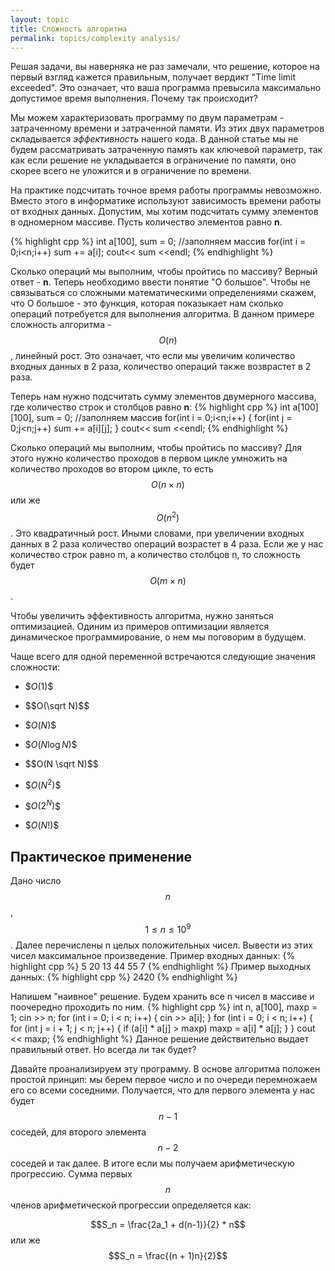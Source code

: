 ```yaml
---
layout: topic
title: Сложность алгоритма
permalink: topics/complexity analysis/
---
```


Решая задачи, вы наверняка не раз замечали, что решение, которое на первый взгляд кажется правильным, получает вердикт "Time limit exceeded". Это означает, что ваша программа превысила максимально допустимое время выполнения. Почему так происходит?

Мы можем характеризовать программу по двум параметрам - затраченному времени и затраченной памяти. Из этих двух параметров складывается *эффективность* нашего кода. В данной статье мы не будем рассматривать затраченную память как ключевой параметр, так как если решение не укладывается в ограничение по памяти, оно скорее всего не уложится и в ограничение по времени.

На практике подсчитать точное время работы программы невозможно. Вместо этого в информатике используют зависимость времени работы от входных данных.
Допустим, мы хотим подсчитать сумму элементов в одномерном массиве. Пусть количество элементов равно **n**.

{% highlight cpp %}
int a[100], sum = 0;
//заполняем массив
for(int i = 0;i<n;i++)
sum += a[i];
cout<< sum <<endl;
{% endhighlight %}

Сколько операций мы выполним, чтобы пройтись по массиву? Верный ответ - **n**. Теперь необходимо ввести понятие "О большое". Чтобы  не связываться со сложными математическими определениями скажем, что О большое - это функция, которая показыкает нам сколько операций потребуется для выполнения алгоритма. В данном примере сложность алгоритма - $$ O(n) $$, линейный рост. Это означает, что если мы увеличим количество входных данных в 2 раза, количество операций также возврастет в 2 раза.

Теперь нам нужно подсчитать сумму элементов двумерного массива, где количество строк и столбцов равно **n**:
{% highlight cpp %}
int a[100][100], sum = 0;
//заполняем массив
for(int i = 0;i<n;i++)
{
 for(int j = 0;j<n;j++)
 sum += a[i][j];
}
cout<< sum <<endl;
{% endhighlight %}

Сколько операций мы выполним, чтобы пройтись по массиву? Для этого нужно количество проходов в первом цикле умножить на количество проходов во втором цикле, то есть $$ O(n×n) $$  или же $$ O(n^2) $$. Это квадратичный рост. Иными словами, при увеличении входных данных в 2 раза количество операций возрастет в 4 раза. Если же у нас количество строк равно m, а количество столбцов n, то сложность будет $$ O(m×n) $$.

Чтобы увеличить эффективность алгоритма, нужно заняться оптимизацией. Одиним  из примеров оптимизации является динамическое программирование, о нем мы поговорим в будущем.

Чаще всего для одной переменной встречаются следующие значения сложности:

- \$$O(1)$$

- \$$O(\sqrt N)$$

- \$$O(N)$$

- \$$O(N \log N)$$

- \$$O(N \sqrt N)$$

- \$$O(N^2)$$

- \$$O(2^N)$$

- \$$O(N!)$$

## Практическое применение
Дано число $$n$$, $$1 \le n \le 10^9 $$. Далее перечислены n целых положительных чисел. Вывести из этих чисел максимальное произведение.
Пример входных данных:
{% highlight cpp %}
5
20 13 44 55 7
{% endhighlight %}
Пример выходных данных:
{% highlight cpp %}
2420
{% endhighlight %}

Напишем "наивное" решение. Будем хранить все n чисел в массиве и поочередно проходить по ним.
{% highlight cpp %}
int n, a[100], maxp = 1;
	cin >> n;
	for (int i = 0; i < n; i++)
	{
		cin >> a[i];
	}
	for (int i = 0; i < n; i++)
	{
		for (int j = i + 1; j < n; j++)
		{
			if (a[i] * a[j] > maxp)
				maxp = a[i] * a[j];
		}
	}
	cout << maxp;
{% endhighlight %}
Данное решение действительно выдает правильный ответ. Но всегда ли так будет?

Давайте проанализируем эту программу. В основе алгоритма положен простой принцип: мы берем первое число и по очереди перемножаем его со всеми соседними. Получается, что для первого элемента у нас будет $$n-1$$ соседей, для второго элемента $$n-2$$ соседей и так далее. В итоге если мы получаем арифметическую прогрессию. Сумма первых $$n$$ членов арифметической прогрессии определяется как:

$$S_n = \frac{2a_1 + d(n-1)}{2} * n$$
или же
$$S_n = \frac{(n + 1)n}{2}$$
